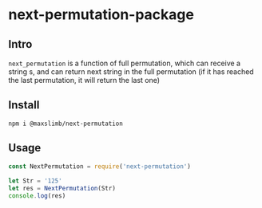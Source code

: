 # next-permutation-package

## Intro
`next_permutation` is a function of full permutation, which can receive a string s, and can return next string in the full permutation (if it has reached the last permutation, it will return the last one)

## Install
```
npm i @maxslimb/next-permutation
```
## Usage
```javascript
const NextPermutation = require('next-permutation')
 
let Str = '125'
let res = NextPermutation(Str)
console.log(res) 
```